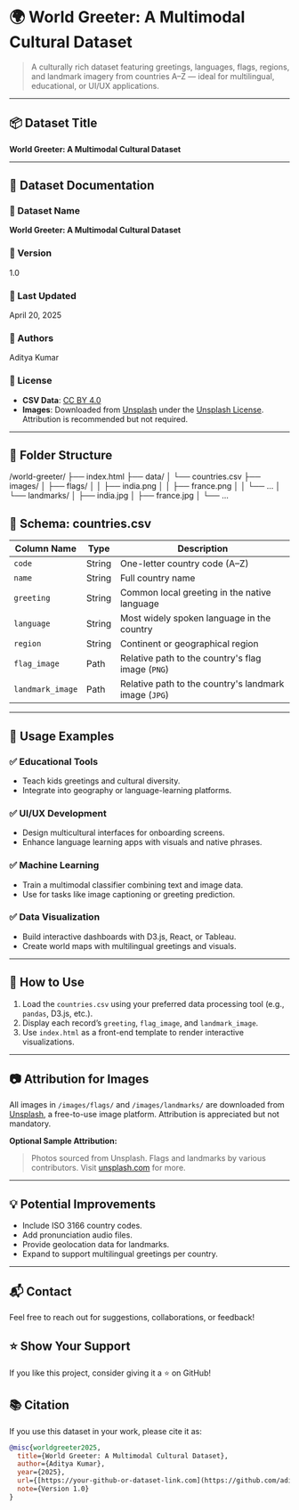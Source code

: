 # 🌍 World Greeter: A Multimodal Cultural Dataset

> A culturally rich dataset featuring greetings, languages, flags, regions, and landmark imagery from countries A–Z — ideal for multilingual, educational, or UI/UX applications.

---

## 📦 Dataset Title  
**World Greeter: A Multimodal Cultural Dataset**

---

## 📝 Dataset Documentation

### 📌 Dataset Name
**World Greeter: A Multimodal Cultural Dataset**

### 📄 Version
1.0

### 📅 Last Updated
April 20, 2025

### 👤 Authors
Aditya Kumar

### 📜 License
- **CSV Data**: [CC BY 4.0](https://creativecommons.org/licenses/by/4.0/)
- **Images**: Downloaded from [Unsplash](https://unsplash.com) under the [Unsplash License](https://unsplash.com/license). Attribution is recommended but not required.

---

## 📁 Folder Structure
/world-greeter/
  ├── index.html
  ├── data/
  │    └── countries.csv
  ├── images/
  │    ├── flags/
  │    │    ├── india.png
  │    │    ├── france.png
  │    │    └── ...
  │    └── landmarks/
  │         ├── india.jpg
  │         ├── france.jpg
  │         └── ...


## 🧾 Schema: countries.csv

| Column Name      | Type   | Description                                                  |
|------------------|--------|--------------------------------------------------------------|
| `code`           | String | One-letter country code (A–Z)                                |
| `name`           | String | Full country name                                            |
| `greeting`       | String | Common local greeting in the native language                |
| `language`       | String | Most widely spoken language in the country                  |
| `region`         | String | Continent or geographical region                            |
| `flag_image`     | Path   | Relative path to the country's flag image (`PNG`)           |
| `landmark_image` | Path   | Relative path to the country's landmark image (`JPG`)       |

---

## 🚀 Usage Examples

### ✅ Educational Tools
- Teach kids greetings and cultural diversity.
- Integrate into geography or language-learning platforms.

### ✅ UI/UX Development
- Design multicultural interfaces for onboarding screens.
- Enhance language learning apps with visuals and native phrases.

### ✅ Machine Learning
- Train a multimodal classifier combining text and image data.
- Use for tasks like image captioning or greeting prediction.

### ✅ Data Visualization
- Build interactive dashboards with D3.js, React, or Tableau.
- Create world maps with multilingual greetings and visuals.

---

## 🔧 How to Use

1. Load the `countries.csv` using your preferred data processing tool (e.g., `pandas`, D3.js, etc.).
2. Display each record’s `greeting`, `flag_image`, and `landmark_image`.
3. Use `index.html` as a front-end template to render interactive visualizations.

---

## 📷 Attribution for Images

All images in `/images/flags/` and `/images/landmarks/` are downloaded from [Unsplash](https://unsplash.com), a free-to-use image platform. Attribution is appreciated but not mandatory.

**Optional Sample Attribution:**

> Photos sourced from Unsplash. Flags and landmarks by various contributors. Visit [unsplash.com](https://unsplash.com) for more.

---

## 💡 Potential Improvements

- Include ISO 3166 country codes.
- Add pronunciation audio files.
- Provide geolocation data for landmarks.
- Expand to support multilingual greetings per country.

---

## 📬 Contact

Feel free to reach out for suggestions, collaborations, or feedback!

## ⭐️ Show Your Support

If you like this project, consider giving it a ⭐ on GitHub!

## 📚 Citation

If you use this dataset in your work, please cite it as:

```bibtex
@misc{worldgreeter2025,
  title={World Greeter: A Multimodal Cultural Dataset},
  author={Aditya Kumar},
  year={2025},
  url={[https://your-github-or-dataset-link.com](https://github.com/aditya2027krml)},
  note={Version 1.0}
}


